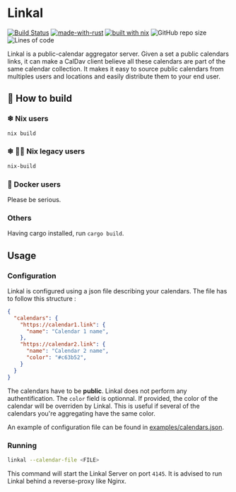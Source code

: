 # Linkal
[![Build Status](https://ci.julienmalka.me/api/badges/JulienMalka/Linkal/status.svg?ref=refs/heads/main)](https://ci.julienmalka.me/JulienMalka/Linkal)
[![made-with-rust](https://img.shields.io/badge/Made%20with-Rust-1f425f.svg)](https://www.rust-lang.org/)
[![built with nix](https://img.shields.io/static/v1?logo=nixos&logoColor=white&label=&message=Built%20with%20Nix&color=41439a)](https://builtwithnix.org)
![GitHub repo size](https://img.shields.io/github/repo-size/JulienMalka/Linkal?label=Size)
![Lines of code](https://img.shields.io/tokei/lines/github/JulienMalka/Linkal?color=26b79b)

Linkal is a public-calendar aggregator server. Given a set a public calendars links, it can make a CalDav client believe all these calendars are part of the same calendar collection. It makes it easy to source public calendars from multiples users and locations and easily distribute them to your end user.


## 🔧 How to build

### ❄ Nix users

```bash
nix build
```

### ❄ 👴🏼 Nix legacy users

```bash
nix-build
```

### 🐳 Docker users

Please be serious.

### Others

Having cargo installed, run ``cargo build``.

## Usage

### Configuration

Linkal is configured using a json file describing your calendars. The file has to follow this structure :
```json
{
  "calendars": {
    "https://calendar1.link": {
      "name": "Calendar 1 name",
    },
    "https://calendar2.link": {
      "name": "Calendar 2 name",
      "color": "#c63b52",
    }
  }
}
```
The calendars have to be **public**. Linkal does not perform any authentification. The ``color`` field is optionnal. If provided, the color of the calendar will be overriden by Linkal. This is useful if several of the calendars you're aggregating have the same color.


An example of configuration file can be found in [examples/calendars.json](https://github.com/JulienMalka/Linkal/tree/main/exemples/calendars.json).

### Running

```bash
linkal --calendar-file <FILE>
```

This command will start the Linkal Server on port ``4145``. It is advised to run Linkal behind a reverse-proxy like Nginx.
